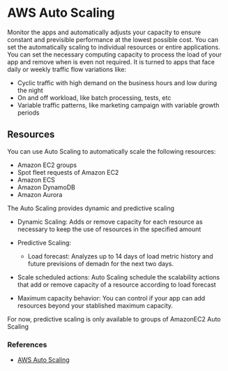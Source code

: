 # AWS Auto Scaling

Monitor the apps and automatically adjusts your capacity to ensure constant and previsible performance at the lowest possible cost.
You can set the automatically scaling to individual resources or entire applications.
You can set the necessary computing capacity to process the load of your app and remove when is even not required.
It is turned to apps that face daily or weekly traffic flow variations like:
* Cyclic traffic with high demand on the business hours and low during the night
* On and off workload, like batch processing, tests, etc
* Variable traffic patterns, like marketing campaign with variable growth periods

## Resources

You can use Auto Scaling to automatically scale the following resources:

* Amazon EC2 groups
* Spot fleet requests of Amazon EC2
* Amazon ECS
* Amazon DynamoDB
* Amazon Aurora

The Auto Scaling provides dynamic and predictive scaling

* Dynamic Scaling: Adds or remove capacity for each resource as necessary to keep the use of resources in the specified amount

* Predictive Scaling: 
	* Load forecast: Analyzes up to 14 days of load metric history and future previsions of demadn for the next two days.
* Scale scheduled actions: Auto Scaling schedule the scalability actions that add or remove capacity of a resource according to load forecast

* Maximum capacity behavior: You can control if your app can add resources beyond your stablished maximum capacity.

For now, predictive scaling is only available to groups of AmazonEC2 Auto Scaling

### References

- [AWS Auto Scaling](https://docs.aws.amazon.com/pt_br/autoscaling/plans/userguide/what-is-aws-auto-scaling.html)
